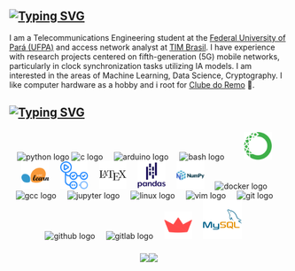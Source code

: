 ## [![Typing SVG](https://readme-typing-svg.herokuapp.com?font=Fira+Code&pause=1000&color=0a66af&width=435&lines=~%24+whoami)](https://git.io/typing-svg)

I am a Telecommunications Engineering student at the [Federal University of Pará (UFPA)](https://ufpa.br/) and access network analyst at [TIM Brasil](https://www.linkedin.com/company/timbrasil). I have experience with research projects centered on fifth-generation (5G) mobile networks, particularly in clock synchronization tasks utilizing IA models. I am interested in the areas of Machine Learning, Data Science, Cryptography. I like computer hardware as a hobby and i root for [Clube do Remo](https://www.clubedoremo.com.br/) 🦁.

## [![Typing SVG](https://readme-typing-svg.herokuapp.com?font=Fira+Code&pause=1000&color=0a66af&width=435&lines=~%24+tools+%26%26+skills+%26%26+stats)](https://git.io/typing-svg)

###

<div align="center">
  <img src="https://cdn.jsdelivr.net/gh/devicons/devicon/icons/python/python-original.svg" height="50" alt="python logo"  />
  <img src="https://cdn.simpleicons.org/c/A8B9CC" height="50" alt="c logo"  />
  <img width="12" />
  <img src="https://cdn.jsdelivr.net/gh/devicons/devicon/icons/arduino/arduino-original.svg" height="50" alt="arduino logo"  />
  <img width="12" />
  <img src="https://cdn.simpleicons.org/gnubash/4EAA25" height="50" alt="bash logo"  />
  <img width="12" />
  <img width="12" />
  <img src="https://raw.githubusercontent.com/devicons/devicon/6910f0503efdd315c8f9b858234310c06e04d9c0/icons/anaconda/anaconda-original.svg" height="50" alt="anaconda logo"  />
  <img width="12" />
  <img src="https://raw.githubusercontent.com/devicons/devicon/6910f0503efdd315c8f9b858234310c06e04d9c0/icons/scikitlearn/scikitlearn-original.svg" height="50" alt="scikit logo"  />
  <img width="12" />
  <img src="https://raw.githubusercontent.com/devicons/devicon/6910f0503efdd315c8f9b858234310c06e04d9c0/icons/githubactions/githubactions-original.svg" height="50" alt="actions logo"  />
  <img width="12" />
  <img src="https://raw.githubusercontent.com/devicons/devicon/6910f0503efdd315c8f9b858234310c06e04d9c0/icons/latex/latex-original.svg" height="50" alt="latex logo"  />
  <img width="12" />
  <img src="https://raw.githubusercontent.com/devicons/devicon/6910f0503efdd315c8f9b858234310c06e04d9c0/icons/pandas/pandas-plain-wordmark.svg" height="50" alt="pandas logo"  />
  <img width="12" />
  <img src="https://raw.githubusercontent.com/devicons/devicon/6910f0503efdd315c8f9b858234310c06e04d9c0/icons/numpy/numpy-original-wordmark.svg" height="50" alt="numpy logo"  />
  <img width="12" />  
  <img src="https://cdn.jsdelivr.net/gh/devicons/devicon/icons/docker/docker-original.svg" height="50" alt="docker logo"  />
  <img width="12" />
  <img src="https://cdn.jsdelivr.net/gh/devicons/devicon/icons/gcc/gcc-original.svg" height="50" alt="gcc logo"  />
  <img width="12" />
  <img src="https://cdn.jsdelivr.net/gh/devicons/devicon/icons/jupyter/jupyter-original.svg" height="50" alt="jupyter logo"  />
  <img width="12" />
  <img src="https://cdn.jsdelivr.net/gh/devicons/devicon/icons/linux/linux-original.svg" height="50" alt="linux logo"  />
  <img width="12" />
  <img src="https://cdn.jsdelivr.net/gh/devicons/devicon/icons/vim/vim-original.svg" height="50" alt="vim logo"  />
  <img width="12" />
  <img src="https://cdn.simpleicons.org/git/F05032" height="50" alt="git logo"  />
  <img width="12" />
  <img src="https://skillicons.dev/icons?i=github" height="50" alt="github logo"  />
  <img width="12" />
  <img src="https://cdn.simpleicons.org/gitlab/FC6D26" height="50" alt="gitlab logo"  />
  <img width="12" />
  <img src="https://github.com/devicons/devicon/blob/master/icons/streamlit/streamlit-plain.svg" height="50" alt="streamlit logo"  />
  <img width="12" />  
  <img src="https://github.com/devicons/devicon/blob/master/icons/mysql/mysql-original-wordmark.svg" height="70" alt="MySql logo"  />
  <img width="16" />    
</div>

###

<p align="center" style="display: flex; justify-content: center; align-items: center;">
 <a href="https://github.com/jvictorferreira3301">
  <img height="180em" src="https://github-readme-stats-eight-theta.vercel.app/api/top-langs/?username=jvictorferreira3301&layout=compact&langs_count=8&theme=tokyonight"/>
</a>
 <a href="https://github.com/jvictorferreira3301">
    <img height="180em" src="https://github-readme-stats-eight-theta.vercel.app/api?username=jvictorferreira3301&show_icons=true&theme=tokyonight&include_all_commits=true&count_private=true"/>
</p>


